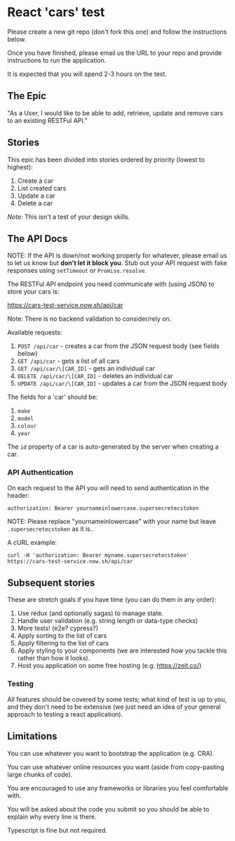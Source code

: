 # React 'cars' test

Please create a new git repo (don't fork this one) and follow the instructions below.

Once you have finished, please email us the URL to your repo and provide instructions to run the application.

It is expected that you will spend 2-3 hours on the test. 

## The Epic

"As a User, I would like to be able to add, retrieve, update and remove cars to an existing RESTFul API."

## Stories

This epic has been divided into stories ordered by priority (lowest to highest):

1. Create a car
1. List created cars
1. Update a car
1. Delete a car

*Note:* This isn't a test of your design skills.

## The API Docs

NOTE: If the API is down/not working properly for whatever, please email us to let us know but **don't let it block you**.
Stub out your API request with fake responses using `setTimeout` or `Promise.resolve`.

The RESTFul API endpoint you need communicate with (using JSON) to store your cars is: 

https://cars-test-service.now.sh/api/car

Note: There is no backend validation to consider/rely on.

Available requests:

1. `POST /api/car` - creates a car from the JSON request body (see fields below)
1. `GET /api/car` - gets a list of all cars
1. `GET /api/car/\[CAR_ID]` - gets an individual car
1. `DELETE /api/car/\[CAR_ID]` - deletes an individual car
1. `UPDATE /api/car/\[CAR_ID]` - updates a car from the JSON request body

The fields for a 'car' should be:

1. `make`  
1. `model` 
1. `colour`  
1. `year` 

The `id` property of a car is auto-generated by the server when creating a car.

### API Authentication

On each request to the API you will need to send authentication in the header:

`authorization: Bearer yournameinlowercase.supersecretecstoken`

NOTE: Please replace "yournameinlowercase" with your name but leave `.supersecretecstoken` as it is..

A cURL example:

```curl -H 'authorization: Bearer myname.supersecretecstoken' https://cars-test-service.now.sh/api/car```

## Subsequent stories

These are stretch goals if you have time (you can do them in any order):

1. Use redux (and optionally sagas) to manage state.
1. Handle user validation (e.g. string length or data-type checks)
1. More tests! (e2e? cypress?)
1. Apply sorting to the list of cars
1. Apply filtering to the list of cars
1. Apply styling to your components (we are interested how you tackle this rather than how it looks).
1. Host you application on some free hosting (e.g. https://zeit.co/)

### Testing

All features should be covered by some tests; what kind of test is up to you, and they don't need to be extensive (we just need an idea of your general approach to testing a react application).

## Limitations

You can use whatever you want to bootstrap the application (e.g. CRA).

You can use whatever online resources you want (aside from copy-pasting large chunks of code).

You are encouraged to use any frameworks or libraries you feel comfortable with.

You will be asked about the code you submit so you should be able to explain why every line is there.

Typescript is fine but not required.
